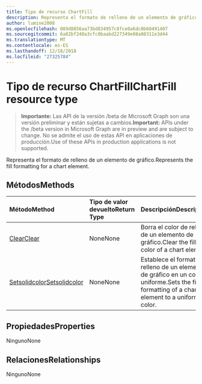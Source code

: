 ```yaml
---
title: Tipo de recurso ChartFill
description: Representa el formato de relleno de un elemento de gráfico.
author: lumine2008
ms.openlocfilehash: 089d8056aa73bd834957c8fce0a6dc0b68491407
ms.sourcegitcommit: 6a82bf240a3cfc0baabd227349e08a08311e3d44
ms.translationtype: MT
ms.contentlocale: es-ES
ms.lasthandoff: 12/18/2018
ms.locfileid: "27325784"
---
```

# <a name="chartfill-resource-type"></a><span data-ttu-id="d46db-103">Tipo de recurso ChartFill</span><span class="sxs-lookup"><span data-stu-id="d46db-103">ChartFill resource type</span></span>

> <span data-ttu-id="d46db-104">**Importante:** Las API de la versión /beta de Microsoft Graph son una versión preliminar y están sujetas a cambios.</span><span class="sxs-lookup"><span data-stu-id="d46db-104">**Important:** APIs under the /beta version in Microsoft Graph are in preview and are subject to change.</span></span> <span data-ttu-id="d46db-105">No se admite el uso de estas API en aplicaciones de producción.</span><span class="sxs-lookup"><span data-stu-id="d46db-105">Use of these APIs in production applications is not supported.</span></span>

<span data-ttu-id="d46db-106">Representa el formato de relleno de un elemento de gráfico.</span><span class="sxs-lookup"><span data-stu-id="d46db-106">Represents the fill formatting for a chart element.</span></span>


## <a name="methods"></a><span data-ttu-id="d46db-107">Métodos</span><span class="sxs-lookup"><span data-stu-id="d46db-107">Methods</span></span>

| <span data-ttu-id="d46db-108">Método</span><span class="sxs-lookup"><span data-stu-id="d46db-108">Method</span></span>           | <span data-ttu-id="d46db-109">Tipo de valor devuelto</span><span class="sxs-lookup"><span data-stu-id="d46db-109">Return Type</span></span>    |<span data-ttu-id="d46db-110">Descripción</span><span class="sxs-lookup"><span data-stu-id="d46db-110">Description</span></span>|
|:---------------|:--------|:----------|
|[<span data-ttu-id="d46db-111">Clear</span><span class="sxs-lookup"><span data-stu-id="d46db-111">Clear</span></span>](../api/chartfill-clear.md)|<span data-ttu-id="d46db-112">None</span><span class="sxs-lookup"><span data-stu-id="d46db-112">None</span></span>|<span data-ttu-id="d46db-113">Borra el color de relleno de un elemento de gráfico.</span><span class="sxs-lookup"><span data-stu-id="d46db-113">Clear the fill color of a chart element.</span></span>|
|[<span data-ttu-id="d46db-114">Setsolidcolor</span><span class="sxs-lookup"><span data-stu-id="d46db-114">Setsolidcolor</span></span>](../api/chartfill-setsolidcolor.md)|<span data-ttu-id="d46db-115">None</span><span class="sxs-lookup"><span data-stu-id="d46db-115">None</span></span>|<span data-ttu-id="d46db-116">Establece el formato de relleno de un elemento de gráfico en un color uniforme.</span><span class="sxs-lookup"><span data-stu-id="d46db-116">Sets the fill formatting of a chart element to a uniform color.</span></span>|

## <a name="properties"></a><span data-ttu-id="d46db-117">Propiedades</span><span class="sxs-lookup"><span data-stu-id="d46db-117">Properties</span></span>
<span data-ttu-id="d46db-118">Ninguno</span><span class="sxs-lookup"><span data-stu-id="d46db-118">None</span></span>

## <a name="relationships"></a><span data-ttu-id="d46db-119">Relaciones</span><span class="sxs-lookup"><span data-stu-id="d46db-119">Relationships</span></span>
<span data-ttu-id="d46db-120">Ninguno</span><span class="sxs-lookup"><span data-stu-id="d46db-120">None</span></span>


<!-- uuid: 8fcb5dbc-d5aa-4681-8e31-b001d5168d79
2015-10-25 14:57:30 UTC -->
<!-- {
  "type": "#page.annotation",
  "description": "ChartFill resource",
  "keywords": "",
  "section": "documentation",
  "tocPath": ""
}-->